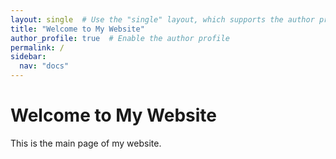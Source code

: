 ```yaml
---
layout: single  # Use the "single" layout, which supports the author profile
title: "Welcome to My Website"
author_profile: true  # Enable the author profile
permalink: /
sidebar:
  nav: "docs"
---
```

# Welcome to My Website

This is the main page of my website.
